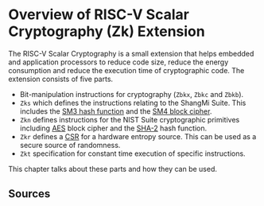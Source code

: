 # Overview of RISC-V Scalar Cryptography (Zk) Extension

The RISC-V Scalar Cryptography is a small extension that helps embedded and application processors to reduce code size, reduce the energy consumption and reduce the execution time of cryptographic code. The extension consists of five parts.

- Bit-manipulation instructions for cryptography (`Zbkx`, `Zbkc` and `Zbkb`).
- `Zks` which defines the instructions relating to the ShangMi Suite. This includes the [SM3 hash function][sm3] and the [SM4 block cipher][SM4].
- `Zkn` defines instructions for the NIST Suite cryptographic primitives including [AES] block cipher and the [SHA-2][SHA2] hash function.
- `Zkr` defines a [CSR] for a hardware entropy source.  This can be used as a secure source of randomness.
- `Zkt` specification for constant time execution of specific instructions.

This chapter talks about these parts and how they can be used.











## Sources

[sm4]: https://en.wikipedia.org/wiki/SM4_(cipher)
[sm3]: https://en.wikipedia.org/wiki/SM3_(hash_function)
[aes]: https://en.wikipedia.org/wiki/Advanced_Encryption_Standard
[sha2]: https://en.wikipedia.org/wiki/SHA-2
[CSR]: ./csr.md